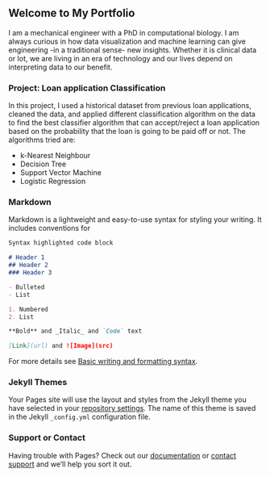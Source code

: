 ## Welcome to My Portfolio

I am a mechanical engineer with a PhD in computational biology. I am always curious in how data visualization and machine learning can give engineering -in a traditional sense- new insights. Whether it is clinical data or Iot, we are living in an era of technology and our lives depend on interpreting data to our benefit.

### Project: Loan application Classification
In this project, I used a historical dataset from previous loan applications, cleaned the data, and applied different classification algorithm on the data to find the best classifier algorithm that can accept/reject a loan application based on the probability that the loan is going to be paid off or not. The algorithms tried are:

- k-Nearest Neighbour
- Decision Tree
- Support Vector Machine
- Logistic Regression

### Markdown

Markdown is a lightweight and easy-to-use syntax for styling your writing. It includes conventions for

```markdown
Syntax highlighted code block

# Header 1
## Header 2
### Header 3

- Bulleted
- List

1. Numbered
2. List

**Bold** and _Italic_ and `Code` text

[Link](url) and ![Image](src)
```

For more details see [Basic writing and formatting syntax](https://docs.github.com/en/github/writing-on-github/getting-started-with-writing-and-formatting-on-github/basic-writing-and-formatting-syntax).

### Jekyll Themes

Your Pages site will use the layout and styles from the Jekyll theme you have selected in your [repository settings](https://github.com/mahyahemmat/mahyahemmatProjects/settings/pages). The name of this theme is saved in the Jekyll `_config.yml` configuration file.

### Support or Contact

Having trouble with Pages? Check out our [documentation](https://docs.github.com/categories/github-pages-basics/) or [contact support](https://support.github.com/contact) and we’ll help you sort it out.
